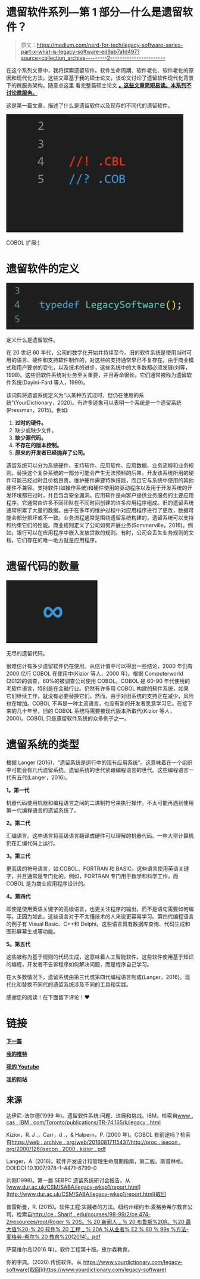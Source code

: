 # 遗留软件系列—第 1 部分—什么是遗留软件？

> 原文：<https://medium.com/nerd-for-tech/legacy-software-series-part-x-what-is-legacy-software-ed9ab7a1d497?source=collection_archive---------2----------------------->

在这个系列文章中，我将探索遗留软件。软件生命周期、软件老化、软件老化的原因和现代化方法。这些文章基于我的硕士论文，该论文讨论了遗留软件现代化背景下的微服务架构。随意点这里 看完整篇硕士论文 [**。这些文章简短易读。本系列不讨论微服务。**](https://lutpub.lut.fi/bitstream/handle/10024/162301/Master%27s%20thesis%20-%20Kristian%20Tuusj%c3%a4rvi.pdf?sequence=1&isAllowed=y)

这是第一篇文章，描述了什么是遗留软件以及现存的不同代的遗留软件。

![](img/363cec9ce44a066538cc619d5121a8cf.png)

COBOL 扩展:)

# 遗留软件的定义

![](img/6a12e3e4e337061cda310d14838f3750.png)

定义什么是遗留软件。

在 20 世纪 60 年代，公司的数字化开始并持续至今。旧的软件系统是使用当时可用的语言、硬件和支持软件制作的，对这些的支持通常早已不复存在。由于商业模式和用户要求的变化，以及技术的进步，这些系统中的大多数都必须发展(刘等，1998)。这些旧软件系统对业务至关重要，并且寿命很长。它们通常被称为遗留软件系统(Dayini-Fard 等人，1999)。

该词典将遗留系统定义为“以某种方式过时，但仍在使用的系统”(YourDictionary，2020)。有许多迹象可以表明一个系统是一个遗留系统(Pressman，2015)。例如:

1.  **过时的硬件。**
2.  缺少或缺少文件。
3.  **缺少源代码。**
4.  **不存在的版本控制。**
5.  **原来的开发者已经抛弃了公司。**

遗留系统可以分为系统硬件、支持软件、应用软件、应用数据、业务流程和业务规则。替换这个复杂系统的一部分可能会产生无法预料的后果。开发该系统所用的硬件可能已经过时且价格昂贵。维护硬件需要特殊技能，而且它与系统中使用的其他硬件不兼容。支持软件(如操作系统)和硬件使用的驱动程序以及用于开发系统的开发环境都已过时，并且包含安全漏洞。应用软件是向客户提供业务服务的主要应用程序。它通常由许多不同团队在不同时间创建的许多应用程序组成。旧的遗留系统通常积累了大量的数据。由于在多年的维护过程中对应用程序进行了更改，数据可能会部分损坏或不一致。业务流程通常是围绕遗留系统构建的，遗留系统可以支持和约束它们的性能。商业规则定义了公司如何开展业务(Sommerville，2016)。例如，银行可以在应用程序中嵌入发放贷款的规则。有时，公司会丢失业务规则的文档，它们存在的唯一地方就是应用程序。

# 遗留代码的数量

![](img/03dc3df2d3eed8a87ffb05e16d60457f.png)

无尽的遗留代码。

很难估计有多少遗留软件仍在使用。从估计值中可以得出一些结论，2000 年仍有 2000 亿行 COBOL 在使用中(Kizior 等人，2000 年)。根据 Computerworld (2012)的调查，60%的被调查公司使用 COBOL。COBOL 是 60-90 年代使用的老软件语言，特别是在金融行业。仍然有许多用 COBOL 构建的软件系统，如果它们继续工作，就没有必要替换它们。然而，由于对旧系统的支持正在减少，风险也在增加。COBOL 不再是一种主流语言，也没有新的开发者愿意学习它。在接下来的几十年里，旧的 COBOL 系统将需要被现代版本所取代(Kizior 等人，2000)。COBOL 只是遗留软件系统的众多例子之一。

# 遗留系统的类型

根据 Langer (2016)，“遗留系统是运行中的现有应用系统”。这意味着在一个组织中可能会有几代遗留系统。遗留系统的世代紧跟编程语言的世代。这些编程语言一代有五代(Langer，2016)。

**1。第一代**

机器代码使用机器和编程语言之间的二进制符号来执行操作。不太可能再遇到使用第一代编程语言的遗留系统了。

**2。第二代**

汇编语言。这些语言将高级语言翻译成硬件可以理解的机器代码。一些大型计算机仍在汇编代码上运行。

**3。第三代**

更高级的符号语言，如:COBOL、FORTRAN 和 BASIC。这些语言使用英语关键字，并且通常是专门化的。例如，FORTRAN 专门用于数学和科学工作，而 COBOL 是为商业应用程序设计的。

**4。第四代**

即使是使用英语关键字的高级语言，也更关注程序的输出，而不是语句需要如何编写。正因为如此，这些语言对于不太懂技术的人来说更容易学习。第四代编程语言的例子有 Visual Basic、C++和 Delphi。这些语言具有数据库查询、代码生成和图形屏幕生成等功能。

**5。第五代**

这些被称为基于规则的代码生成，这意味着人工智能软件。这些软件使用基于知识的编程，开发者不告诉程序如何解决问题，而是程序自己学习。

在大多数情况下，遗留系统由第三代或第四代编程语言制成(Langer，2016)。现代化和替换不同代的遗留系统涉及不同的工具和实践。

感谢您的阅读！在下面留下评论！❤

# 链接

[**下一篇**](https://ktuusj.medium.com/legacy-software-series-part-2-software-life-cycles-and-software-aging-ae3cfdbe2cc5)

[**我的推特**](https://twitter.com/vikke94)

[**我的 Youtube**](https://www.youtube.com/channel/UCjCeTp2PUd3cqXhEHsx9NHw?view_as=subscriber)

[**我的网站**](http://ktcoding.fi)

## 来源

达伊尼-法尔德(1999 年)。遗留软件系统:问题、进展和挑战。IBM。检索自[www . cas . IBM . com/Toronto/publications/TR-74.165/k/legacy . html](http://www.cas.ibm.com/toronto/publications/TR-74.165/k/legacy.html)

Kizior，R. J .，Carr，d .，& Halpern，P. (2000 年)。COBOL 有前途吗？检索自[https://web . archive . org/web/20160817115437/http://proc . isecon . org/2000/126/isecon . 2000 . kizior . pdf](https://web.archive.org/web/20160817115437/http://proc.isecon.org/2000/126/ISECON.2000.Kizior.pdf)

Langer，A. (2016)。软件开发设计和管理生命周期指南，第二版。斯普林格。DOI:DOI 10.1007/978–1–4471–6799–0

刘刚(1998)。第一届 SEBPC 遗留系统研讨会报告。从[www.dur.ac.uk/CSM/SABA/legacy-wksp1/report.html](http://www.dur.ac.uk/CSM/SABA/legacy-wksp1/report.html)取回

普雷斯曼，R. (2015)。软件工程:实践者的方法。纽约州纽约市:麦格劳希尔教育公司。检索自[http://ce . Sharif . edu/courses/98-99/2/ce 474-2/resources/root/Roger % 20S。% 20 新闻人 _ % 20 布鲁斯%20R。%20 最大值%20-% 20 软件% 20 工程 _ % 20A %从业者% E2 % 80 % 99s %方法-麦格劳-希尔% 20 教育%20(2014)。pdf](http://ce.sharif.edu/courses/98-99/2/ce474-2/resources/root/Roger%20S.%20Pressman_%20Bruce%20R.%20Maxin%20-%20Software%20Engineering_%20A%20Practitioner%E2%80%99s%20Approach-McGraw-Hill%20Education%20(2014).pdf)

萨莫维尔岛(2016 年)。软件工程第十版。皮尔森教育。

你的字典。(2020).传统软件。从 https://www.yourdictionary.com/legacy-software[取回](https://www.yourdictionary.com/legacy-software)